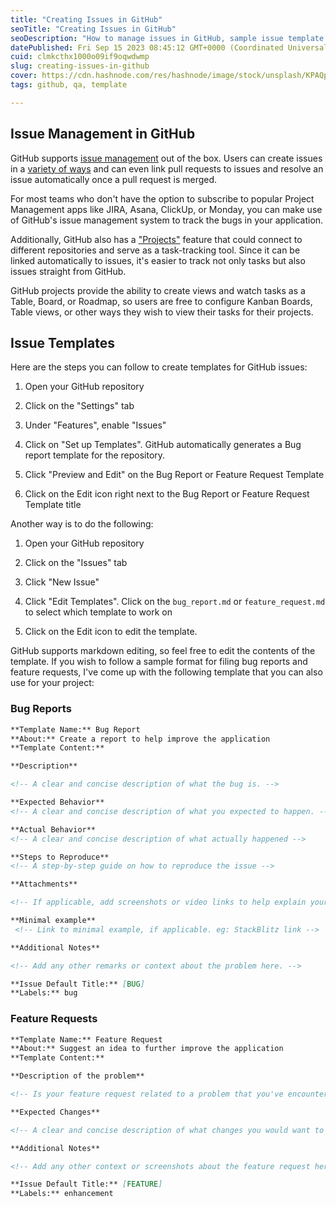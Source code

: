 ```yaml
---
title: "Creating Issues in GitHub"
seoTitle: "Creating Issues in GitHub"
seoDescription: "How to manage issues in GitHub, sample issue template and how to use templates for creating issues"
datePublished: Fri Sep 15 2023 08:45:12 GMT+0000 (Coordinated Universal Time)
cuid: clmkcthx1000o09if9oqwdwmp
slug: creating-issues-in-github
cover: https://cdn.hashnode.com/res/hashnode/image/stock/unsplash/KPAQpJYzH0Y/upload/da19e75b6aa2e7255fd9a818c7dc6b1d.jpeg
tags: github, qa, template

---
```


## Issue Management in GitHub

GitHub supports [issue management](https://docs.github.com/en/issues/tracking-your-work-with-issues/about-issues) out of the box. Users can create issues in a [variety of ways](https://docs.github.com/en/issues/tracking-your-work-with-issues/creating-an-issue) and can even link pull requests to issues and resolve an issue automatically once a pull request is merged.

For most teams who don't have the option to subscribe to popular Project Management apps like JIRA, Asana, ClickUp, or Monday, you can make use of GitHub's issue management system to track the bugs in your application.

Additionally, GitHub also has a ["Projects"](https://github.com/features/issues) feature that could connect to different repositories and serve as a task-tracking tool. Since it can be linked automatically to issues, it's easier to track not only tasks but also issues straight from GitHub.

GitHub projects provide the ability to create views and watch tasks as a Table, Board, or Roadmap, so users are free to configure Kanban Boards, Table views, or other ways they wish to view their tasks for their projects.

## Issue Templates

Here are the steps you can follow to create templates for GitHub issues:

1. Open your GitHub repository
    
2. Click on the "Settings" tab
    
3. Under "Features", enable "Issues"
    
4. Click on "Set up Templates". GitHub automatically generates a Bug report template for the repository.
    
5. Click "Preview and Edit" on the Bug Report or Feature Request Template
    
6. Click on the Edit icon right next to the Bug Report or Feature Request Template title
    

Another way is to do the following:

1. Open your GitHub repository
    
2. Click on the "Issues" tab
    
3. Click "New Issue"
    
4. Click "Edit Templates". Click on the `bug_report.md` or `feature_request.md` to select which template to work on
    
5. Click on the Edit icon to edit the template.
    

GitHub supports markdown editing, so feel free to edit the contents of the template. If you wish to follow a sample format for filing bug reports and feature requests, I've come up with the following template that you can also use for your project:

### Bug Reports

```markdown
**Template Name:** Bug Report
**About:** Create a report to help improve the application
**Template Content:**

**Description**

<!-- A clear and concise description of what the bug is. -->

**Expected Behavior**
<!-- A clear and concise description of what you expected to happen. -->

**Actual Behavior**
<!-- A clear and concise description of what actually happened -->

**Steps to Reproduce**
<!-- A step-by-step guide on how to reproduce the issue -->

**Attachments**

<!-- If applicable, add screenshots or video links to help explain your problem. -->

**Minimal example**
 <!-- Link to minimal example, if applicable. eg: StackBlitz link -->

**Additional Notes**

<!-- Add any other remarks or context about the problem here. -->

**Issue Default Title:** [BUG]
**Labels:** bug
```

### Feature Requests

```markdown
**Template Name:** Feature Request
**About:** Suggest an idea to further improve the application
**Template Content:**

**Description of the problem**

<!-- Is your feature request related to a problem that you've encountered? Describe a clear and concise description of what the problem is. e.g.: I'm always frustrated when [...] -->

**Expected Changes**

<!-- A clear and concise description of what changes you would want to happen -->

**Additional Notes**

<!-- Add any other context or screenshots about the feature request here. -->

**Issue Default Title:** [FEATURE]
**Labels:** enhancement
```